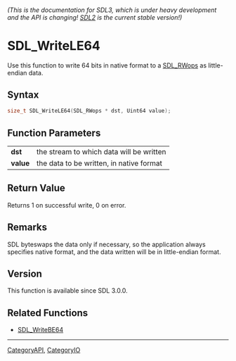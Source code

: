 ###### (This is the documentation for SDL3, which is under heavy development and the API is changing! [SDL2](https://wiki.libsdl.org/SDL2/) is the current stable version!)
# SDL_WriteLE64

Use this function to write 64 bits in native format to a [SDL_RWops](SDL_RWops) as little-endian data.

## Syntax

```c
size_t SDL_WriteLE64(SDL_RWops * dst, Uint64 value);

```

## Function Parameters

|               |                                          |
| ------------- | ---------------------------------------- |
| **dst**       | the stream to which data will be written |
| **value**     | the data to be written, in native format |

## Return Value

Returns 1 on successful write, 0 on error.

## Remarks

SDL byteswaps the data only if necessary, so the application always
specifies native format, and the data written will be in little-endian
format.

## Version

This function is available since SDL 3.0.0.

## Related Functions

* [SDL_WriteBE64](SDL_WriteBE64)

----
[CategoryAPI](CategoryAPI), [CategoryIO](CategoryIO)


